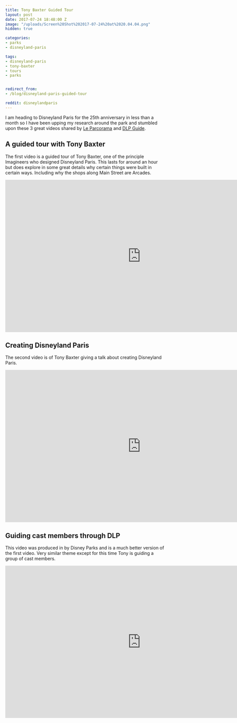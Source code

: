 ```yaml
---
title: Tony Baxter Guided Tour
layout: post
date: 2017-07-24 18:48:00 Z
image: "/uploads/Screen%20Shot%202017-07-24%20at%2020.04.04.png"
hidden: true

categories:
- parks
- disneyland-paris

tags:
- disneyland-paris
- tony-baxter
- tours
- parks


redirect_from:
- /blog/disneyland-paris-guided-tour

reddit: disneylandparis
---
```


I am heading to Disneyland Paris for the 25th anniversary in less than a month so I have been upping my research around the park and stumbled upon these 3 great videos shared by [Le Parcorama](http://www.leparcorama.com/2017/04/02/a-guided-tour-of-disneyland-paris-with-imagineer-tony-baxter/) and [DLP Guide](http://www.dlpguide.com/).

## A guided tour with Tony Baxter
The first video is a guided tour of Tony Baxter, one of the principle Imagineers who designed Disneyland Paris. This lasts for around an hour but does explore in some great details why certain things were built in certain ways. Including why the shops along Main Street are Arcades.

<iframe width="853" height="480" src="https://www.youtube.com/embed/FUEnbQ7-XZw?rel=0" frameborder="0" allowfullscreen></iframe>

## Creating Disneyland Paris
The second video is of Tony Baxter giving a talk about creating Disneyland Paris.

<iframe width="853" height="480" src="https://www.youtube.com/embed/823dLXgKHKk?rel=0" frameborder="0" allowfullscreen></iframe>

## Guiding cast members through DLP
This video was produced in by Disney Parks and is a much better version of the first video. Very similar theme except for this time Tony is guiding a group of cast members.

<iframe width="853" height="480" src="https://www.youtube.com/embed/fMde7k5HRu0?rel=0" frameborder="0" allowfullscreen></iframe>

